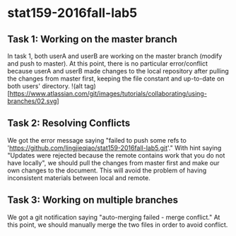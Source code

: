 # stat159-2016fall-lab5

## Task 1: Working on the master branch
In task 1, both userA and userB are working on the master branch (modify and push to master). At this point, there is no particular error/conflict because userA and userB made changes to the local repository after pulling the changes from master first, keeping the file constant and up-to-date on both users' directory.
!(alt tag)[https://www.atlassian.com/git/images/tutorials/collaborating/using-branches/02.svg]

## Task 2: Resolving Conflicts
We got the error message saying "failed to push some refs to 'https://github.com/lingjieqiao/stat159-2016fall-lab5.git'." With hint saying "Updates were rejected because the remote contains work that you do not have locally", we should pull the changes from master first and make our own changes to the document. This will avoid the problem of having inconsistent materials between local and remote.

## Task 3: Working on multiple branches
We got a git notification saying "auto-merging failed - merge conflict." At this point, we should manually merge the two files in order to avoid conflict.
